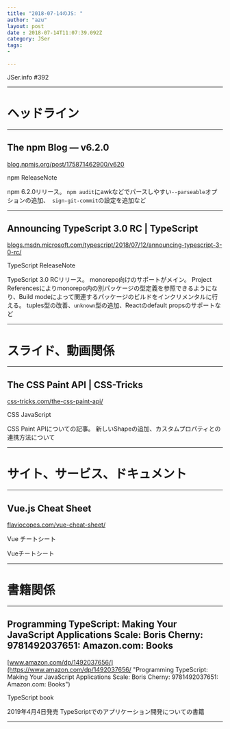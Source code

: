 ```yaml
---
title: "2018-07-14のJS: "
author: "azu"
layout: post
date : 2018-07-14T11:07:39.092Z
category: JSer
tags:
-

---
```


JSer.info #392

----

<h1 class="site-genre">ヘッドライン</h1>

----

## The npm Blog — v6.2.0
[blog.npmjs.org/post/175871462900/v620](https://blog.npmjs.org/post/175871462900/v620 "The npm Blog — v6.2.0")
<p class="jser-tags jser-tag-icon"><span class="jser-tag">npm</span> <span class="jser-tag">ReleaseNote</span></p>

npm 6.2.0リリース。
`npm audit`にawkなどでパースしやすい`--parseable`オプションの追加、` sign-git-commit`の設定を追加など


----

## Announcing TypeScript 3.0 RC | TypeScript
[blogs.msdn.microsoft.com/typescript/2018/07/12/announcing-typescript-3-0-rc/](https://blogs.msdn.microsoft.com/typescript/2018/07/12/announcing-typescript-3-0-rc/ "Announcing TypeScript 3.0 RC | TypeScript")
<p class="jser-tags jser-tag-icon"><span class="jser-tag">TypeScript</span> <span class="jser-tag">ReleaseNote</span></p>

TypeScript 3.0 RCリリース。
monorepo向けのサポートがメイン。
Project Referencesによりmonorepo内の別パッケージの型定義を参照できるようになり、Build modeによって関連するパッケージのビルドをインクリメンタルに行える。
tuples型の改善、`unknown`型の追加、Reactのdefault propsのサポートなど


----
<h1 class="site-genre">スライド、動画関係</h1>

----

## The CSS Paint API | CSS-Tricks
[css-tricks.com/the-css-paint-api/](https://css-tricks.com/the-css-paint-api/ "The CSS Paint API | CSS-Tricks")
<p class="jser-tags jser-tag-icon"><span class="jser-tag">CSS</span> <span class="jser-tag">JavaScript</span></p>

CSS Paint APIについての記事。
新しいShapeの追加、カスタムプロパティとの連携方法について


----
<h1 class="site-genre">サイト、サービス、ドキュメント</h1>

----

## Vue.js Cheat Sheet
[flaviocopes.com/vue-cheat-sheet/](https://flaviocopes.com/vue-cheat-sheet/ "Vue.js Cheat Sheet")
<p class="jser-tags jser-tag-icon"><span class="jser-tag">Vue</span> <span class="jser-tag">チートシート</span></p>

Vueチートシート


----
<h1 class="site-genre">書籍関係</h1>

----

## Programming TypeScript: Making Your JavaScript Applications Scale: Boris Cherny: 9781492037651: Amazon.com: Books
[www.amazon.com/dp/1492037656/](https://www.amazon.com/dp/1492037656/ "Programming TypeScript: Making Your JavaScript Applications Scale: Boris Cherny: 9781492037651: Amazon.com: Books")
<p class="jser-tags jser-tag-icon"><span class="jser-tag">TypeScript</span> <span class="jser-tag">book</span></p>

2019年4月4日発売
TypeScriptでのアプリケーション開発についての書籍


----
